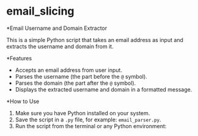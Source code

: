 # email_slicing

*Email Username and Domain Extractor

This is a simple Python script that takes an email address as input and extracts the username and domain from it.

*Features

- Accepts an email address from user input.
- Parses the username (the part before the `@` symbol).
- Parses the domain (the part after the `@` symbol).
- Displays the extracted username and domain in a formatted message.

*How to Use

1. Make sure you have Python installed on your system.
2. Save the script in a `.py` file, for example: `email_parser.py`.
3. Run the script from the terminal or any Python environment:


